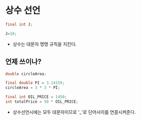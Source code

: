 # 상수 선언
```java
final int J;

J=10;
```

* 상수는 대문자 명명 규칙을 지킨다.  

## 언제 쓰이나?

```java
double circleArea;

final double PI = 3.14159;
circleArea = 3 * 3 * PI;

final int OIL_PRICE = 1450;
int totalPrice = 50 * OIL_PRICE;
```
* 상수선언시에는 모두 대문자이므로 '_'로 단어사이를 연결시켜준다.
